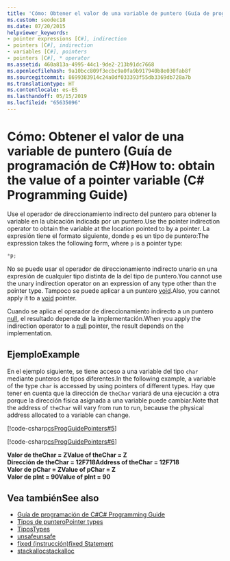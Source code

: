 ```yaml
---
title: 'Cómo: Obtener el valor de una variable de puntero (Guía de programación de C#)'
ms.custom: seodec18
ms.date: 07/20/2015
helpviewer_keywords:
- pointer expressions [C#], indirection
- pointers [C#], indirection
- variables [C#], pointers
- pointers [C#], * operator
ms.assetid: 460a813a-4995-44c1-9de2-213b91dc7668
ms.openlocfilehash: 9a10bcc809f3ecbc9a0fa9b917940b8e030fab8f
ms.sourcegitcommit: 8699383914c24a0df033393f55db3369db728a7b
ms.translationtype: HT
ms.contentlocale: es-ES
ms.lasthandoff: 05/15/2019
ms.locfileid: "65635096"
---
```

# <a name="how-to-obtain-the-value-of-a-pointer-variable-c-programming-guide"></a><span data-ttu-id="d5c8d-102">Cómo: Obtener el valor de una variable de puntero (Guía de programación de C#)</span><span class="sxs-lookup"><span data-stu-id="d5c8d-102">How to: obtain the value of a pointer variable (C# Programming Guide)</span></span>

<span data-ttu-id="d5c8d-103">Use el operador de direccionamiento indirecto del puntero para obtener la variable en la ubicación indicada por un puntero.</span><span class="sxs-lookup"><span data-stu-id="d5c8d-103">Use the pointer indirection operator to obtain the variable at the location pointed to by a pointer.</span></span> <span data-ttu-id="d5c8d-104">La expresión tiene el formato siguiente, donde `p` es un tipo de puntero:</span><span class="sxs-lookup"><span data-stu-id="d5c8d-104">The expression takes the following form, where `p` is a pointer type:</span></span>  

```csharp
*p;  
```

<span data-ttu-id="d5c8d-105">No se puede usar el operador de direccionamiento indirecto unario en una expresión de cualquier tipo distinta de la del tipo de puntero.</span><span class="sxs-lookup"><span data-stu-id="d5c8d-105">You cannot use the unary indirection operator on an expression of any type other than the pointer type.</span></span> <span data-ttu-id="d5c8d-106">Tampoco se puede aplicar a un puntero [void](../../../csharp/language-reference/keywords/void.md).</span><span class="sxs-lookup"><span data-stu-id="d5c8d-106">Also, you cannot apply it to a [void](../../../csharp/language-reference/keywords/void.md) pointer.</span></span>  

<span data-ttu-id="d5c8d-107">Cuando se aplica el operador de direccionamiento indirecto a un puntero [null](../../../csharp/language-reference/keywords/null.md), el resultado depende de la implementación.</span><span class="sxs-lookup"><span data-stu-id="d5c8d-107">When you apply the indirection operator to a [null](../../../csharp/language-reference/keywords/null.md) pointer, the result depends on the implementation.</span></span>  

## <a name="example"></a><span data-ttu-id="d5c8d-108">Ejemplo</span><span class="sxs-lookup"><span data-stu-id="d5c8d-108">Example</span></span>

<span data-ttu-id="d5c8d-109">En el ejemplo siguiente, se tiene acceso a una variable del tipo `char` mediante punteros de tipos diferentes.</span><span class="sxs-lookup"><span data-stu-id="d5c8d-109">In the following example, a variable of the type `char` is accessed by using pointers of different types.</span></span> <span data-ttu-id="d5c8d-110">Hay que tener en cuenta que la dirección de `theChar` variará de una ejecución a otra porque la dirección física asignada a una variable puede cambiar.</span><span class="sxs-lookup"><span data-stu-id="d5c8d-110">Note that the address of `theChar` will vary from run to run, because the physical address allocated to a variable can change.</span></span>  

 [!code-csharp[csProgGuidePointers#5](~/samples/snippets/csharp/VS_Snippets_VBCSharp/csProgGuidePointers/CS/Pointers2.cs#5)]  

 [!code-csharp[csProgGuidePointers#6](~/samples/snippets/csharp/VS_Snippets_VBCSharp/csProgGuidePointers/CS/Pointers.cs#6)]  
  
<span data-ttu-id="d5c8d-111">**Valor de theChar = Z**</span><span class="sxs-lookup"><span data-stu-id="d5c8d-111">**Value of theChar = Z**</span></span>  
<span data-ttu-id="d5c8d-112">**Dirección de theChar = 12F718**</span><span class="sxs-lookup"><span data-stu-id="d5c8d-112">**Address of theChar = 12F718**</span></span>  
<span data-ttu-id="d5c8d-113">**Valor de pChar = Z**</span><span class="sxs-lookup"><span data-stu-id="d5c8d-113">**Value of pChar = Z**</span></span>  
<span data-ttu-id="d5c8d-114">**Valor de pInt = 90**</span><span class="sxs-lookup"><span data-stu-id="d5c8d-114">**Value of pInt = 90**</span></span>  

## <a name="see-also"></a><span data-ttu-id="d5c8d-115">Vea también</span><span class="sxs-lookup"><span data-stu-id="d5c8d-115">See also</span></span>

- [<span data-ttu-id="d5c8d-116">Guía de programación de C#</span><span class="sxs-lookup"><span data-stu-id="d5c8d-116">C# Programming Guide</span></span>](../../../csharp/programming-guide/index.md)
- [<span data-ttu-id="d5c8d-117">Tipos de puntero</span><span class="sxs-lookup"><span data-stu-id="d5c8d-117">Pointer types</span></span>](../../../csharp/programming-guide/unsafe-code-pointers/pointer-types.md)
- [<span data-ttu-id="d5c8d-118">Tipos</span><span class="sxs-lookup"><span data-stu-id="d5c8d-118">Types</span></span>](../../../csharp/language-reference/keywords/types.md)
- [<span data-ttu-id="d5c8d-119">unsafe</span><span class="sxs-lookup"><span data-stu-id="d5c8d-119">unsafe</span></span>](../../../csharp/language-reference/keywords/unsafe.md)
- [<span data-ttu-id="d5c8d-120">fixed (instrucción)</span><span class="sxs-lookup"><span data-stu-id="d5c8d-120">fixed Statement</span></span>](../../../csharp/language-reference/keywords/fixed-statement.md)
- [<span data-ttu-id="d5c8d-121">stackalloc</span><span class="sxs-lookup"><span data-stu-id="d5c8d-121">stackalloc</span></span>](../../../csharp/language-reference/keywords/stackalloc.md)
